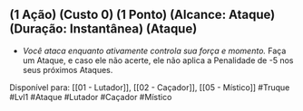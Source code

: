 ## (1 Ação) (Custo 0) (1 Ponto) (Alcance: Ataque) (Duração: Instantânea) (Ataque)

  - *Você ataca enquanto ativamente controla sua força e momento.* Faça um Ataque, e caso ele não acerte, ele não aplica a Penalidade de -5 nos seus próximos Ataques.

Disponível para: [[01 - Lutador]], [[02 - Caçador]], [[05 - Místico]]
#Truque #Lvl1 #Ataque #Lutador #Caçador #Místico 
